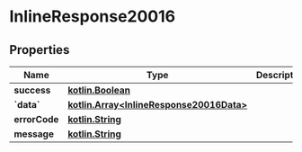 # InlineResponse20016

## Properties
Name | Type | Description | Notes
------------ | ------------- | ------------- | -------------
**success** | [**kotlin.Boolean**](.md) |  |  [optional]
**&#x60;data&#x60;** | [**kotlin.Array&lt;InlineResponse20016Data&gt;**](InlineResponse20016Data.md) |  |  [optional]
**errorCode** | [**kotlin.String**](.md) |  |  [optional]
**message** | [**kotlin.String**](.md) |  |  [optional]
